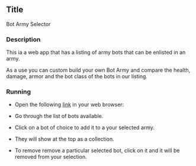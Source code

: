 ## Title

Bot Army Selector

### Description

This ia a web app that has a listing of army bots that can be enlisted in an army.

As a use you can custom build your own Bot Army and compare the health, damage, armor and the bot class of the bots in our listing.


### Running

* Open the following [link](https://phase-2-week-2-code-challenge-two.vercel.app/) in your web browser:

* Go through the list of bots available.

* Click on a bot of choice to add it to a your selected army.

* They will show at the top as a collection.

* To remove remove a particular selected bot, click on it and it will be removed from your selection.